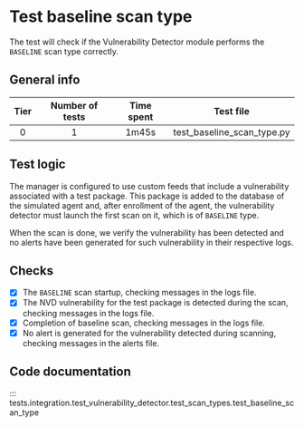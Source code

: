 # Test baseline scan type

The test will check if the Vulnerability Detector module performs the `BASELINE` scan type correctly.

## General info

|Tier | Number of tests | Time spent| Test file | 
|:--:|:--:|:--:|:--:| 
| 0 | 1 | 1m45s | test_baseline_scan_type.py |

## Test logic

The manager is configured to use custom feeds that include a vulnerability associated with a test package. This package
is added to the database of the simulated agent and, after enrollment of the agent, the vulnerability detector must
launch the first scan on it, which is of `BASELINE` type.

When the scan is done, we verify the vulnerability has been detected and no alerts have been generated for such
vulnerability in their respective logs.

## Checks

- [x] The `BASELINE` scan startup, checking messages in the logs file.
- [x] The NVD vulnerability for the test package is detected during the scan, checking messages in the logs file.
- [x] Completion of baseline scan, checking messages in the logs file.
- [x] No alert is generated for the vulnerability detected during scanning, checking messages in the alerts file.

## Code documentation

::: tests.integration.test_vulnerability_detector.test_scan_types.test_baseline_scan_type
